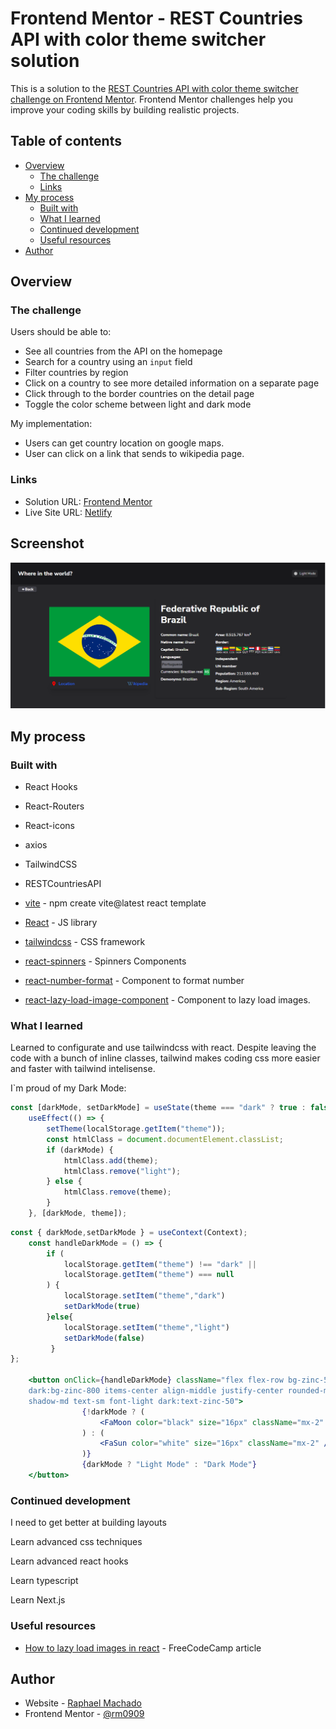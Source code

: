 # Frontend Mentor - REST Countries API with color theme switcher solution

This is a solution to the [REST Countries API with color theme switcher challenge on Frontend Mentor](https://www.frontendmentor.io/challenges/rest-countries-api-with-color-theme-switcher-5cacc469fec04111f7b848ca). Frontend Mentor challenges help you improve your coding skills by building realistic projects. 

## Table of contents

- [Overview](#overview)
  - [The challenge](#the-challenge)
  - [Links](#links)
- [My process](#my-process)
  - [Built with](#built-with)
  - [What I learned](#what-i-learned)
  - [Continued development](#continued-development)
  - [Useful resources](#useful-resources)
- [Author](#author)

## Overview

### The challenge

Users should be able to:

- See all countries from the API on the homepage
- Search for a country using an `input` field
- Filter countries by region
- Click on a country to see more detailed information on a separate page
- Click through to the border countries on the detail page
- Toggle the color scheme between light and dark mode

My implementation:

- Users can get country location on google maps.
- User can click on a link that sends to wikipedia page.

### Links
- Solution URL: [Frontend Mentor](https://www.frontendmentor.io/solutions/website-created-with-react-and-tailwind-Gt6iVT_QGp)
- Live Site URL: [Netlify](https://raphael-countries-api.netlify.app/)

## Screenshot
![screenshot](./screenshot.png)

## My process

### Built with

- React Hooks
- React-Routers
- React-icons
- axios
- TailwindCSS
- RESTCountriesAPI

- [vite](https://vitejs.dev/guide/#scaffolding-your-first-vite-project) - npm create vite@latest react template
- [React](https://reactjs.org/) - JS library
- [tailwindcss](https://tailwindcss.com/) - CSS framework
- [react-spinners](https://www.npmjs.com/package/react-spinners) - Spinners Components
- [react-number-format](https://www.npmjs.com/package/react-number-format) - Component to format number
- [react-lazy-load-image-component](https://www.npmjs.com/package/react-lazy-load-image-component) - Component to lazy load images.

### What I learned

Learned to configurate and use tailwindcss with react. 
Despite leaving the code with a bunch of inline classes, tailwind makes coding css more easier and faster with tailwind intelisense.

I`m proud of my Dark Mode:
```ContextProvider.jsx
const [darkMode, setDarkMode] = useState(theme === "dark" ? true : false);
	useEffect(() => {
		setTheme(localStorage.getItem("theme"));
		const htmlClass = document.documentElement.classList;
		if (darkMode) {
			htmlClass.add(theme);
			htmlClass.remove("light");
		} else {
			htmlClass.remove(theme);
		}
	}, [darkMode, theme]);
```
```Nav.jsx
const { darkMode,setDarkMode } = useContext(Context);
	const handleDarkMode = () => {
		if (
			localStorage.getItem("theme") !== "dark" ||
			localStorage.getItem("theme") === null
		) {
			localStorage.setItem("theme","dark")
			setDarkMode(true)
		}else{ 
			localStorage.setItem("theme","light")
			setDarkMode(false)
		 }
};

	<button	onClick={handleDarkMode} className="flex flex-row bg-zinc-50 
	dark:bg-zinc-800 items-center align-middle justify-center rounded-md pr-2
	shadow-md text-sm font-light dark:text-zinc-50">
				{!darkMode ? (
					<FaMoon color="black" size="16px" className="mx-2" />
				) : (
					<FaSun color="white" size="16px" className="mx-2" />
				)}
				{darkMode ? "Light Mode" : "Dark Mode"}
	</button>
```

### Continued development

 I need to get better at building layouts  
 
 Learn advanced css techniques
 
 Learn advanced react hooks
 
 Learn typescript
 
 Learn Next.js

### Useful resources
- [How to lazy load images in react](https://www.freecodecamp.org/news/how-to-lazy-load-images-in-react/) - FreeCodeCamp article

## Author

- Website - [Raphael Machado](https://rm0909portfolio.netlify.app/)
- Frontend Mentor - [@rm0909](https://www.frontendmentor.io/profile/rm0909)

